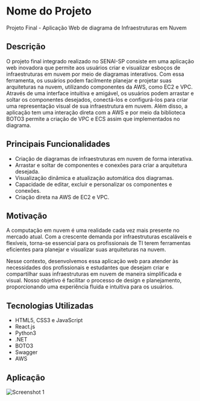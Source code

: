 # Nome do Projeto

Projeto Final - Aplicação Web de diagrama de Infraestruturas em Nuvem

## Descrição

O projeto final integrado realizado no SENAI-SP consiste em uma aplicação web inovadora que permite aos usuários criar e visualizar esboços de infraestruturas em nuvem por meio de diagramas interativos. Com essa ferramenta, os usuários podem facilmente planejar e projetar suas arquiteturas na nuvem, utilizando componentes da AWS, como EC2 e VPC.
Através de uma interface intuitiva e amigável, os usuários podem arrastar e soltar os componentes desejados, conectá-los e configurá-los para criar uma representação visual de sua infraestrutura em nuvem. Além disso, a aplicação tem uma interação direta com a AWS e por meio da biblioteca BOTO3 permite a criação de VPC e ECS assim que implementados no diagrama.

## Principais Funcionalidades

- Criação de diagramas de infraestruturas em nuvem de forma interativa.
- Arrastar e soltar de componentes e conexões para criar a arquitetura desejada.
- Visualização dinâmica e atualização automática dos diagramas.
- Capacidade de editar, excluir e personalizar os componentes e conexões.
- Criação direta na AWS de EC2 e VPC.

## Motivação

A computação em nuvem é uma realidade cada vez mais presente no mercado atual. Com a crescente demanda por infraestruturas escaláveis e flexíveis, torna-se essencial para os profissionais de TI terem ferramentas eficientes para planejar e visualizar suas arquiteturas na nuvem.

Nesse contexto, desenvolvemos essa aplicação web para atender às necessidades dos profissionais e estudantes que desejam criar e compartilhar suas infraestruturas em nuvem de maneira simplificada e visual. Nosso objetivo é facilitar o processo de design e planejamento, proporcionando uma experiência fluida e intuitiva para os usuários.

## Tecnologias Utilizadas

- HTML5, CSS3 e JavaScript
- React.js
- Python3
- .NET
- BOTO3
- Swagger
- AWS

## Aplicação

![Screenshot 1](screenshots/screenshot1.png)



